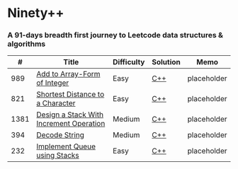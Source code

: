 Ninety++
========

### A 91-days breadth first journey to Leetcode data structures \& algorithms


| # | Title | Difficulty | Solution | Memo |
|---| ----- | ---------- | -------- | ---- | 
|989|[Add to Array-Form of Integer](https://leetcode.com/problems/add-to-array-form-of-integer/) | Easy | [C++](./trunk/day01/solution.cpp)|placeholder|
|821|[Shortest Distance to a Character](https://leetcode.com/problems/shortest-distance-to-a-character/) | Easy | [C++](./trunk/day02/solution.cpp)|placeholder|
|1381|[Design a Stack With Increment Operation](https://leetcode.com/problems/design-a-stack-with-increment-operation/) | Medium | [C++](./trunk/day03/solution.cpp)|placeholder|
|394|[Decode String](https://leetcode.com/problems/decode-string/) | Medium | [C++](./trunk/day04/solution.cpp)|placeholder|
|232|[Implement Queue using Stacks](https://leetcode.com/problems/implement-queue-using-stacks/) | Easy | [C++](./trunk/day05/solution.cpp)|placeholder|

